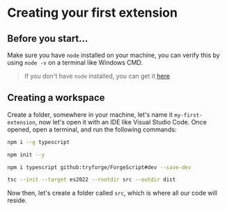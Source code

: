 # Creating your first extension

## Before you start...
Make sure you have `node` installed on your machine, you can verify this by using `node -v` on a terminal like Windows CMD.
> If you don't have `node` installed, you can get it [here](https://nodejs.org/en/download)

## Creating a workspace
Create a folder, somewhere in your machine, let's name it `my-first-extension`, now let's open it with an IDE like Visual Studio Code.
Once opened, open a terminal, and run the following commands:
```bash
npm i --g typescript

npm init --y

npm i typescript github:tryforge/ForgeScript#dev --save-dev

tsc --init --target es2022 --rootdir src --outdir dist
```

Now then, let's create a folder called `src`, which is where all our code will reside.
